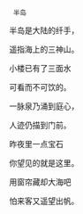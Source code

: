      半岛 

   半岛是大陆的纤手， 

   遥指海上的三神山。 

   小楼已有了三面水 

   可看而不可饮的。 

   一脉泉乃涌到庭心， 

   人迹仍描到门前。 

   昨夜里一点宝石 

   你望见的就是这里。 

   用窗帘藏却大海吧 

   怕来客又遥望出帆。 

